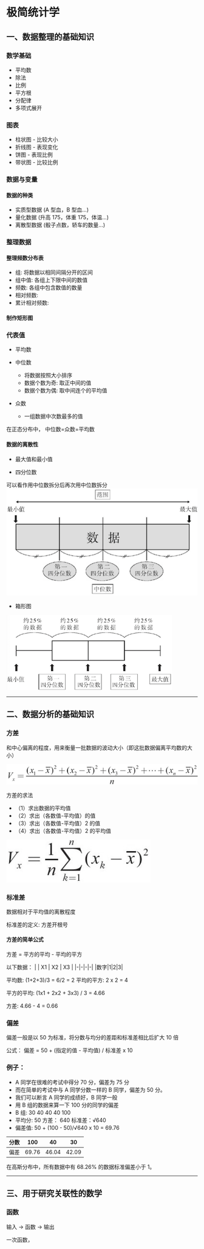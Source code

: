 # 极简统计学

## 一、数据整理的基础知识

### 数学基础

- 平均数
- 除法
- 比例
- 平方根
- 分配律
- 多项式展开

### 图表

- 柱状图 - 比较大小
- 折线图 - 表现变化
- 饼图 - 表现比例
- 带状图 - 比较比例

### 数据与变量

#### 数据的种类

- 实质型数据 (A 型血，B 型血...)
- 量化数据 (升高 175，体重 175，体温...)
- 离散型数据 (骰子点数，轿车的数量...)

### 整理数据

#### 整理频数分布表

- 组: 将数据以相同间隔分开的区间
- 组中值: 各组上下限中间的数值
- 频数: 各组中包含数值的数量
- 相对频数:
- 累计相对频数:

#### 制作矩形图

### 代表值

- 平均数

- 中位数

  - 将数据按照大小排序
  - 数据个数为奇: 取正中间的值
  - 数据个数为偶: 取中间连个的平均值

- 众数
  - 一组数据中次数最多的值

在正态分布中，
中位数=众数=平均数

#### 数据的离散性

- 最大值和最小值

- 四分位数

可以看作用中位数拆分后再次用中位数拆分
![](%E5%9B%9B%E5%88%86%E4%BD%8D%E6%95%B0.png)

- 箱形图

![](%E7%AE%B1%E5%BD%A2%E5%9B%BE.png)

---

## 二、数据分析的基础知识

### 方差

和中心偏离的程度，用来衡量一批数据的波动大小（即这批数据偏离平均数的大小）

![](%E6%96%B9%E5%B7%AE%E7%9A%84%E5%AE%9A%E4%B9%89.png)

方差的求法

- （1）求出数据的平均值
- （2）求出（各数值-平均值）的值
- （3）求出（各数值-平均值）2 的值
- （4）求出（各数值-平均值）2 的平均值

![](%E6%96%B9%E5%B7%AE%E5%85%AC%E5%BC%8F.png)

### 标准差

数据相对于平均值的离散程度

标准差的定义: 方差开根号

#### 方差的简单公式

方差 = 平方的平均 - 平均的平方

以下数据：
| | X1 | X2 | X3 |
|-|-|-|-|
|数字|1|2|3|

平均数: (1+2+3)/3 = 6/2 = 2
平均的平方: 2 x 2 = 4

平方的平均: (1x1 + 2x2 + 3x3) / 3 = 4.66

方差: 4.66 - 4 = 0.66

### 偏差

偏差一般是以 50 为标准，将分数与均分的差距和标准差相比后扩大 10 倍

公式： 偏差 = 50 + (指定的值 - 平均值) / 标准差 x 10

### 例子：

- A 同学在很难的考试中得分 70 分，偏差为 75 分
- 而在简单的考试中与 A 同学分数一样的 B 同学，偏差为 50 分。
- 我们可以断言 A 同学的成绩好，B 同学一般
- 用 B 组的数据来算一下 100 分的同学的偏差
- B 组: 30 40 40 40 100
- 平均分: 50 方差： 640 标准差：√640
- 偏差值: 50 + (100 - 50)/√640 x 10 = 69.76

| 分数 | 100   | 40    | 30    |
| ---- | ----- | ----- | ----- |
| 偏差 | 69.76 | 46.04 | 42.09 |

在高斯分布中，所有数据中有 68.26% 的数据标准偏差小于 1。

---

## 三、用于研究关联性的数学

### 函数

输入 -> 函数 -> 输出

一次函数，
